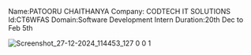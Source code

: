 Name:PATOORU CHAITHANYA
Company: CODTECH IT SOLUTIONS
Id:CT6WFAS
Domain:Software Development Intern
Duration:20th Dec to Feb 5th

![Screenshot_27-12-2024_114453_127 0 0 1](https://github.com/user-attachments/assets/a697f0ca-72bf-4d51-8668-733479fe8c93)
